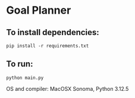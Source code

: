 # Goal Planner

## To install dependencies:
`pip install -r requirements.txt` 

## To run:
`python main.py`

OS and compiler:
MacOSX Sonoma, Python 3.12.5
